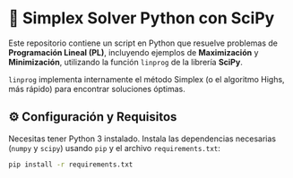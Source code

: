 # 📐 Simplex Solver Python con SciPy

Este repositorio contiene un script en Python que resuelve problemas de **Programación Lineal (PL)**, incluyendo ejemplos de **Maximización** y **Minimización**, utilizando la función `linprog` de la librería **SciPy**.

`linprog` implementa internamente el método Simplex (o el algoritmo Highs, más rápido) para encontrar soluciones óptimas.

## ⚙️ Configuración y Requisitos

Necesitas tener Python 3 instalado. Instala las dependencias necesarias (`numpy` y `scipy`) usando `pip` y el archivo `requirements.txt`:

```bash
pip install -r requirements.txt
